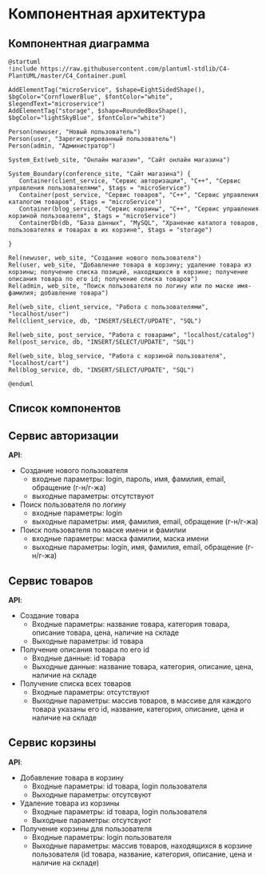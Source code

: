 # Компонентная архитектура
<!-- Состав и взаимосвязи компонентов системы между собой и внешними системами с указанием протоколов, ключевые технологии, используемые для реализации компонентов.
Диаграмма контейнеров C4 и текстовое описание. 
-->
## Компонентная диаграмма
```plantuml
@startuml
!include https://raw.githubusercontent.com/plantuml-stdlib/C4-PlantUML/master/C4_Container.puml

AddElementTag("microService", $shape=EightSidedShape(), $bgColor="CornflowerBlue", $fontColor="white", $legendText="microservice")
AddElementTag("storage", $shape=RoundedBoxShape(), $bgColor="lightSkyBlue", $fontColor="white")

Person(newuser, "Новый пользователь")
Person(user, "Зарегистрированный пользователь")
Person(admin, "Администратор")

System_Ext(web_site, "Онлайн магазин", "Сайт онлайн магазина")

System_Boundary(conference_site, "Сайт магазина") {
   Container(client_service, "Сервис авторизации", "C++", "Сервис управления пользователями", $tags = "microService")    
   Container(post_service, "Сервис товаров", "C++", "Сервис управления каталогом товаров", $tags = "microService") 
   Container(blog_service, "Сервис корзины", "C++", "Сервис управления корзиной пользователя", $tags = "microService")   
   ContainerDb(db, "База данных", "MySQL", "Хранение каталога товаров, пользователях и товарах в их корзине", $tags = "storage")
   
}

Rel(newuser, web_site, "Создание нового пользователя")
Rel(user, web_site, "Добавление товара в корзину; удаление товара из корзины; получение списка позиций, находящихся в корзине; получение описания товара по его id; получение списка товаров")
Rel(admin, web_site, "Поиск пользователя по логину или по маске имя-фамилия; добавление товара")

Rel(web_site, client_service, "Работа с пользователями", "localhost/user")
Rel(client_service, db, "INSERT/SELECT/UPDATE", "SQL")

Rel(web_site, post_service, "Работа с товарами", "localhost/catalog")
Rel(post_service, db, "INSERT/SELECT/UPDATE", "SQL")

Rel(web_site, blog_service, "Работа с корзиной пользователя", "localhost/cart")
Rel(blog_service, db, "INSERT/SELECT/UPDATE", "SQL")

@enduml
```
## Список компонентов  

## Сервис авторизации
**API**:
- Создание нового пользователя
    - входные параметры: login, пароль, имя, фамилия, email, обращение (г-н/г-жа)
    - выходные параметры: отсутствуют
- Поиск пользователя по логину
    - входные параметры: login
    - выходные параметры: имя, фамилия, email, обращение (г-н/г-жа)
- Поиск пользователя по маске имени и фамилии
    - входные параметры: маска фамилии, маска имени
    - выходные параметры: login, имя, фамилия, email, обращение (г-н/г-жа)

## Сервис товаров
**API**:
- Создание товара
    - Входные параметры: название товара, категория товара, описание товара, цена, наличие на складе
    - Выходные параметры: id товара
- Получение описания товара по его id
    - Входные данные: id товара
    - Выходные данные: название товара, категория, описание, цена, наличие на складе
- Получение списка всех товаров
    - Входные параметры: отсутствуют
    - Выходные параметры: массив товаров, в массиве для каждого товара указаны его id, название, категория, описание, цена и наличие на складе

## Сервис корзины
**API**:
- Добавление товара в корзину
    - Входные параметры: id товара, login пользователя
    - Выходные параметры: отсутсвуют
- Удаление товара из корзины
    - Входные параметры: id товара, login пользователя
    - Выходные параметры: отсутсвуют
- Получение корзины для пользователя
    - Входные параметры: login пользователя
    - Выходные параметры: массив товаров, находящихся в корзине пользователя (id товара, название, категория, описание, цена и наличие на складе)
